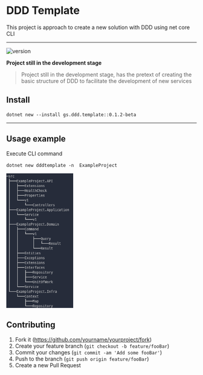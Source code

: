 # DDD Template
This project is approach to create a new solution with DDD using net core CLI 

-----

![version](https://img.shields.io/nuget/vpre/gs.ddd.template?label=version)

**Project still in the development stage**

> Project still in the development stage, has the pretext of creating the basic structure of DDD to facilitate the development of new services

 ## Install
```
dotnet new --install gs.ddd.template::0.1.2-beta
```

----
## Usage example

Execute CLI command

```
dotnet new dddtemplate -n  ExampleProject
```



<img src=".\tree.png" style="zoom:67%;" />

## Contributing

1. Fork it (<https://github.com/yourname/yourproject/fork>)
2. Create your feature branch (`git checkout -b feature/fooBar`)
3. Commit your changes (`git commit -am 'Add some fooBar'`)
4. Push to the branch (`git push origin feature/fooBar`)
5. Create a new Pull Request
